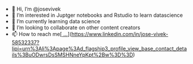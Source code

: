 - 👋 Hi, I’m @josevivek
- 👀 I’m interested in Juptger notebooks and Rstudio to learn datascience
- 🌱 I’m currently learning data science 
- 💞️ I’m looking to collaborate on other content creators
- 📫 How to reach me[[ ...](https://www.linkedin.com/in/jose-vivek-58532337?lipi=urn%3Ali%3Apage%3Ad_flagship3_profile_view_base_contact_details%3BuODwrsDsSMSHNneYpKpt%2Bw%3D%3D)](https://www.linkedin.com/in/jose-vivek-58532337?lipi=urn%3Ali%3Apage%3Ad_flagship3_profile_view_base_contact_details%3BuODwrsDsSMSHNneYpKpt%2Bw%3D%3D)

<!---
josevivek/josevivek is a ✨ special ✨ repository because its `README.md` (this file) appears on your GitHub profile.
You can click the Preview link to take a look at your changes.
--->
